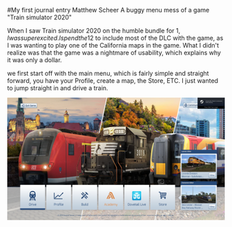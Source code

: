 #My first journal entry 
Matthew Scheer
A buggy menu mess of a game "Train simulator 2020"

When I saw Train simulator 2020 on the humble bundle for 1$, I was super excited. 
I spend the 12$ to include most of the DLC with the game, as I was wanting to play one of the California maps in the game.
What I didn't realize was that the game was a nightmare of usability, which explains why it was only a dollar.

we first start off with the main menu, which is fairly simple and straight forward, you have your Profile, create a map, the Store, ETC. I just wanted to jump straight in and drive a train. 

<a href="assets/trainSimMenu.png"><img src="assets/trainSimMenu.png"/></a>

